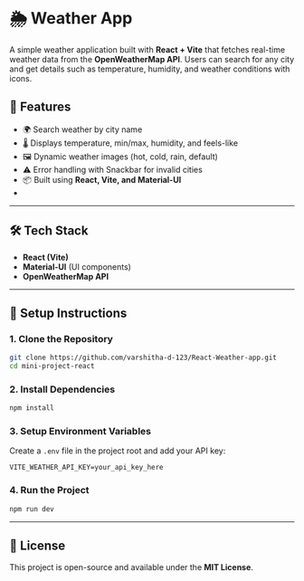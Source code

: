 # 🌦️ Weather App  

A simple weather application built with **React + Vite** that fetches real-time weather data from the **OpenWeatherMap API**. Users can search for any city and get details such as temperature, humidity, and weather conditions with icons.  

## 🚀 Features  
- 🌍 Search weather by city name  
- 🌡️ Displays temperature, min/max, humidity, and feels-like  
- 🖼️ Dynamic weather images (hot, cold, rain, default)  
- ⚠️ Error handling with Snackbar for invalid cities  
- 📦 Built using **React, Vite, and Material-UI**
- 
---

## 🛠️ Tech Stack  
- **React (Vite)**  
- **Material-UI** (UI components)  
- **OpenWeatherMap API**  

---

## 🔑 Setup Instructions  

### 1. Clone the Repository  
```bash
git clone https://github.com/varshitha-d-123/React-Weather-app.git
cd mini-project-react
```

### 2. Install Dependencies  
```bash
npm install
```

### 3. Setup Environment Variables  
Create a `.env` file in the project root and add your API key:  
```env
VITE_WEATHER_API_KEY=your_api_key_here
```

### 4. Run the Project  
```bash
npm run dev
```
---

## 📜 License  
This project is open-source and available under the **MIT License**.  

